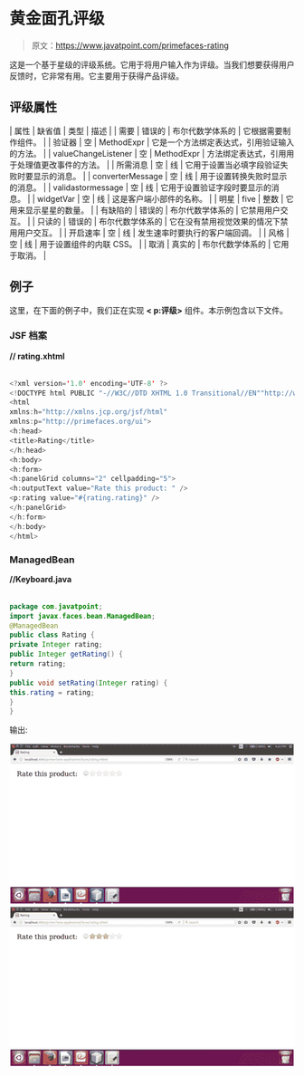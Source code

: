 # 黄金面孔评级

> 原文：<https://www.javatpoint.com/primefaces-rating>

这是一个基于星级的评级系统。它用于将用户输入作为评级。当我们想要获得用户反馈时，它非常有用。它主要用于获得产品评级。

## 评级属性

| 属性 | 缺省值 | 类型 | 描述 |
| 需要 | 错误的 | 布尔代数学体系的 | 它根据需要制作组件。 |
| 验证器 | 空 | MethodExpr | 它是一个方法绑定表达式，引用验证输入的方法。 |
| valueChangeListener | 空 | MethodExpr | 方法绑定表达式，引用用于处理值更改事件的方法。 |
| 所需消息 | 空 | 线 | 它用于设置当必填字段验证失败时要显示的消息。 |
| converterMessage | 空 | 线 | 用于设置转换失败时显示的消息。 |
| validastormessage | 空 | 线 | 它用于设置验证字段时要显示的消息。 |
| widgetVar | 空 | 线 | 这是客户端小部件的名称。 |
| 明星 | five | 整数 | 它用来显示星星的数量。 |
| 有缺陷的 | 错误的 | 布尔代数学体系的 | 它禁用用户交互。 |
| 只读的 | 错误的 | 布尔代数学体系的 | 它在没有禁用视觉效果的情况下禁用用户交互。 |
| 开启速率 | 空 | 线 | 发生速率时要执行的客户端回调。 |
| 风格 | 空 | 线 | 用于设置组件的内联 CSS。 |
| 取消 | 真实的 | 布尔代数学体系的 | 它用于取消。 |

## 例子

这里，在下面的例子中，我们正在实现 **< p:评级>** 组件。本示例包含以下文件。

### JSF 档案

**// rating.xhtml**

```java

<?xml version='1.0' encoding='UTF-8' ?>
<!DOCTYPE html PUBLIC "-//W3C//DTD XHTML 1.0 Transitional//EN""http://www.w3.org/TR/xhtml1/DTD/xhtml1-transitional.dtd">
<html 
xmlns:h="http://xmlns.jcp.org/jsf/html"
xmlns:p="http://primefaces.org/ui">
<h:head>
<title>Rating</title>
</h:head>
<h:body>
<h:form>
<h:panelGrid columns="2" cellpadding="5">
<h:outputText value="Rate this product: " />
<p:rating value="#{rating.rating}" />
</h:panelGrid>
</h:form>
</h:body>
</html>

```

### ManagedBean

**//Keyboard.java**

```java

package com.javatpoint;
import javax.faces.bean.ManagedBean;
@ManagedBean
public class Rating {
private Integer rating;
public Integer getRating() {
return rating;
}
public void setRating(Integer rating) {
this.rating = rating;
}
}

```

输出:

![PrimeFaces Rating 1](img/e2ca678757c67352a0d6b400cd33935c.png)
![PrimeFaces Rating 2](img/c471338ee79b1e1e1b99244464d8033f.png)